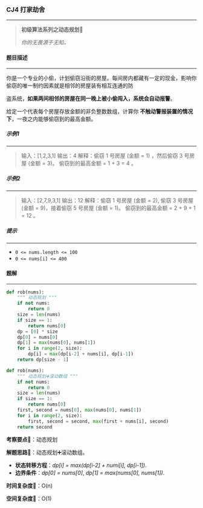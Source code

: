 ### CJ4 打家劫舍

---



> **初级算法系列之动态规划**🌈
>
> *你的无畏源于无知。*



#### 题目描述

---

你是一个专业的小偷，计划偷窃沿街的房屋。每间房内都藏有一定的现金，影响你偷窃的唯一制约因素就是相邻的房屋装有相互连通的防

盗系统，**如果两间相邻的房屋在同一晚上被小偷闯入，系统会自动报警**。

给定一个代表每个房屋存放金额的非负整数数组，计算你 **不触动警报装置的情况下**，一夜之内能够偷窃到的最高金额。



##### 示例1

---

> 输入：[1,2,3,1]
> 输出：4
> 解释：偷窃 1 号房屋 (金额 = 1) ，然后偷窃 3 号房屋 (金额 = 3)。
>      偷窃到的最高金额 = 1 + 3 = 4 。

##### 示例2

---

> 输入：[2,7,9,3,1]
> 输出：12
> 解释：偷窃 1 号房屋 (金额 = 2), 偷窃 3 号房屋 (金额 = 9)，接着偷窃 5 号房屋 (金额 = 1)。
>      偷窃到的最高金额 = 2 + 9 + 1 = 12 。



##### 提示

---

- `0 <= nums.length <= 100`
- `0 <= nums[i] <= 400`



#### 题解

---

```python
def rob(nums):
    """ 动态规划 """
    if not nums:
        return 0
    size = len(nums)
    if size == 1:
        return nums[0]
    dp = [0] * size
    dp[0] = nums[0]
    dp[1] = max(nums[0], nums[1])
    for i in range(2, size):
        dp[i] = max(dp[i-2] + nums[i], dp[i-1])
    return dp[size - 1]
```



```python
def rob(nums):
    """ 动态规划➕滚动数组 """
    if not nums:
        return 0
    size = len(nums)
    if size == 1:
        return nums[0]
    first, second = nums[0], max(nums[0], nums[1])
    for i in range(2, size):
        first, second = second, max(first + nums[i], second)
    return second
```



**考察要点**🍥：动态规划

**解题思路**🍬：动态规划➕滚动数组。

- **状态转移方程**：*dp[i] = max(dp[i-2] + numi[i], dp[i-1])*.
- **边界条件**：*dp[0] = nums[0]*, *dp[1] = max(nums[0], nums[1])*.



**时间复杂度**🍉：O(n)

**空间复杂度**🍭：O(1)


